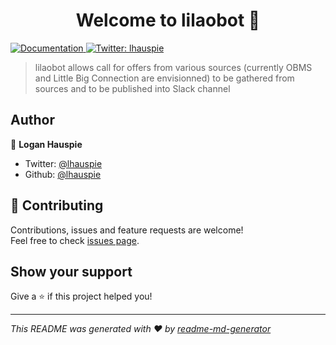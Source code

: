 <h1 align="center">Welcome to lilaobot 👋</h1>
<p>
  <a href="TODO add documentation URL" target="_blank">
    <img alt="Documentation" src="https://img.shields.io/badge/documentation-yes-brightgreen.svg" />
  </a>
  <a href="https://twitter.com/lhauspie" target="_blank">
    <img alt="Twitter: lhauspie" src="https://img.shields.io/twitter/follow/lhauspie.svg?style=social" />
  </a>
</p>

> lilaobot allows call for offers from various sources (currently OBMS and Little Big Connection are envisionned) to be gathered from sources and to be published into Slack channel

## Author

👤 **Logan Hauspie**

* Twitter: [@lhauspie](https://twitter.com/lhauspie)
* Github: [@lhauspie](https://github.com/lhauspie)

## 🤝 Contributing

Contributions, issues and feature requests are welcome!<br />Feel free to check [issues page](https://github.com/Zenika/lilaobot/issues). 

## Show your support

Give a ⭐️ if this project helped you!

***
_This README was generated with ❤️ by [readme-md-generator](https://github.com/kefranabg/readme-md-generator)_
